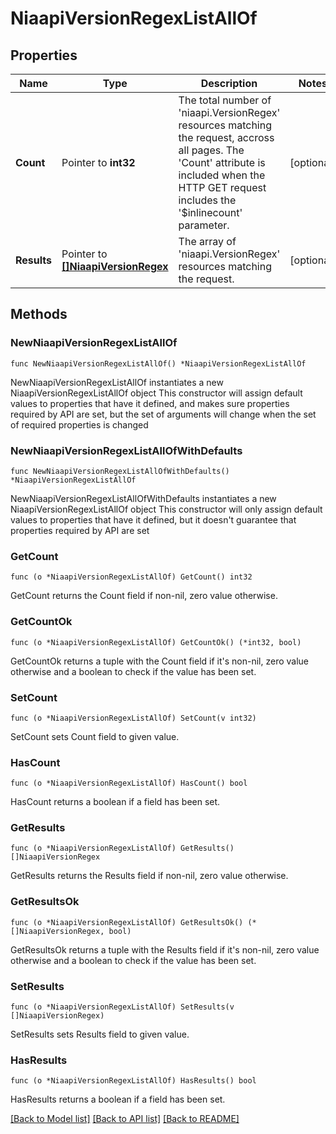 # NiaapiVersionRegexListAllOf

## Properties

Name | Type | Description | Notes
------------ | ------------- | ------------- | -------------
**Count** | Pointer to **int32** | The total number of &#39;niaapi.VersionRegex&#39; resources matching the request, accross all pages. The &#39;Count&#39; attribute is included when the HTTP GET request includes the &#39;$inlinecount&#39; parameter. | [optional] 
**Results** | Pointer to [**[]NiaapiVersionRegex**](niaapi.VersionRegex.md) | The array of &#39;niaapi.VersionRegex&#39; resources matching the request. | [optional] 

## Methods

### NewNiaapiVersionRegexListAllOf

`func NewNiaapiVersionRegexListAllOf() *NiaapiVersionRegexListAllOf`

NewNiaapiVersionRegexListAllOf instantiates a new NiaapiVersionRegexListAllOf object
This constructor will assign default values to properties that have it defined,
and makes sure properties required by API are set, but the set of arguments
will change when the set of required properties is changed

### NewNiaapiVersionRegexListAllOfWithDefaults

`func NewNiaapiVersionRegexListAllOfWithDefaults() *NiaapiVersionRegexListAllOf`

NewNiaapiVersionRegexListAllOfWithDefaults instantiates a new NiaapiVersionRegexListAllOf object
This constructor will only assign default values to properties that have it defined,
but it doesn't guarantee that properties required by API are set

### GetCount

`func (o *NiaapiVersionRegexListAllOf) GetCount() int32`

GetCount returns the Count field if non-nil, zero value otherwise.

### GetCountOk

`func (o *NiaapiVersionRegexListAllOf) GetCountOk() (*int32, bool)`

GetCountOk returns a tuple with the Count field if it's non-nil, zero value otherwise
and a boolean to check if the value has been set.

### SetCount

`func (o *NiaapiVersionRegexListAllOf) SetCount(v int32)`

SetCount sets Count field to given value.

### HasCount

`func (o *NiaapiVersionRegexListAllOf) HasCount() bool`

HasCount returns a boolean if a field has been set.

### GetResults

`func (o *NiaapiVersionRegexListAllOf) GetResults() []NiaapiVersionRegex`

GetResults returns the Results field if non-nil, zero value otherwise.

### GetResultsOk

`func (o *NiaapiVersionRegexListAllOf) GetResultsOk() (*[]NiaapiVersionRegex, bool)`

GetResultsOk returns a tuple with the Results field if it's non-nil, zero value otherwise
and a boolean to check if the value has been set.

### SetResults

`func (o *NiaapiVersionRegexListAllOf) SetResults(v []NiaapiVersionRegex)`

SetResults sets Results field to given value.

### HasResults

`func (o *NiaapiVersionRegexListAllOf) HasResults() bool`

HasResults returns a boolean if a field has been set.


[[Back to Model list]](../README.md#documentation-for-models) [[Back to API list]](../README.md#documentation-for-api-endpoints) [[Back to README]](../README.md)



